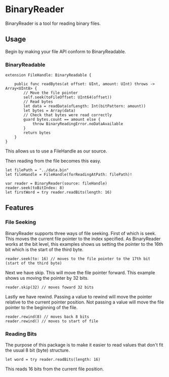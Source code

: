 # BinaryReader

BinaryReader is a tool for reading binary files.

## Usage

Begin by making your file API conform to BinaryReadable.

### BinaryReadable

    extension FileHandle: BinaryReadable {
    
        public func readBytes(at offset: UInt, amount: UInt) throws -> Array<UInt8> {
            // Move the file pointer
            self.seek(toFileOffset: UInt64(offset))
            // Read bytes
            let data = readData(ofLength: Int(bitPattern: amount))
            let bytes = Array(data)
            // Check that bytes were read correctly
            guard bytes.count == amount else {
                throw BinaryReadingError.noDataAvailable
            }
            return bytes
        }
    }
    
This allows us to use a FileHandle as our source.

Then reading from the file becomes this easy.

    let filePath = "../data.bin"
    let fileHandle = FileHandle(forReadingAtPath: filePath)!
    
    var reader = BinaryReader(source: fileHandle)
    reader.seek(toBitIndex: 8)
    let firstWord = try reader.readBits(length: 16)

## Features
### File Seeking

BinaryReader supports three ways of file seeking. First of which is seek. This moves the current file pointer to the index specified. As BinaryReader works at the bit level, this examples shows us setting the pointer to the 16th bit which is the start of the third byte.

    reader.seek(to: 16) // moves to the file pointer to the 17th bit (start of the third byte)

Next we have skip. This will move the file pointer forward. This example shows us moving the pointer by 32 bits.

    reader.skip(32) // moves foward 32 bits

Lastly we have rewind. Passing a value to rewind will move the pointer relative to the current pointer position. Not passing a value will move the file pointer to the beginning of the file.

    reader.rewind(8) // moves back 8 bits
    reader.rewind() // moves to start of file
    
### Reading Bits
The purpose of this package is to make it easier to read values that don't fit the usual 8 bit (byte) structure.

    let word = try reader.readBits(length: 16)

This reads 16 bits from the current file position. 
